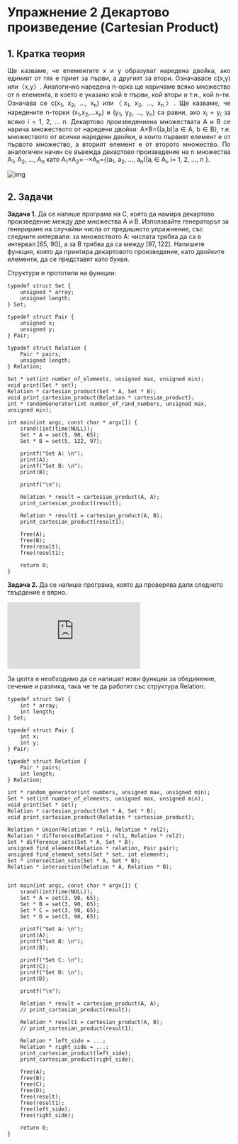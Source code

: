 # Упражнение 2 Декартово произведение (Cartesian Product)
## 1. Кратка теория

<p align="justify">
Ще казваме, че елементите x и y образуват наредена двойка, ако единият от тях е приет за първи, а другият за втори. Означавасе с(x,y) или〈x,y〉. Аналогично наредена n-орка ще наричаме всяко множество от n елемента, в което е указано кой е първи, кой втори и т.н., кой n-ти. Означава се с(x<sub>1</sub>, x<sub>2</sub>, ..., x<sub>n</sub>) или〈x<sub>1</sub>, x<sub>2</sub>, ..., x<sub>n</sub>〉. Ще казваме, че наредените n-торки (x<sub>1</sub>,x<sub>2</sub>,...x<sub>n</sub>) и (y<sub>1</sub>, y<sub>2</sub>, ..., y<sub>n</sub>) са равни, ако x<sub>i</sub> = y<sub>i</sub> за всяко i = 1, 2, ... n. Декартово произведениена множествата A и B се нарича множеството от наредени двойки: A×B={(a,b)|a ∈ A, b ∈ B}, т.е. множеството от всички наредени двойки, в които първият елемент е от първото множество, а вторият елемент е от второто множество. По аналогичен начин се въвежда декартово произведение на n множества A<sub>1</sub>, A<sub>2</sub>, ..., A<sub>n</sub> като A<sub>1</sub>×A<sub>2</sub>×···×A<sub>n</sub>={(a<sub>1</sub>, a<sub>2</sub>, ..., a<sub>n</sub>)|a<sub>i</sub> ∈ A<sub>i</sub>, i= 1, 2, ..., n }.
</p>

![img](https://upload.wikimedia.org/wikipedia/commons/thumb/4/4e/Cartesian_Product_qtl1.svg/1200px-Cartesian_Product_qtl1.svg.png)

## 2. Задачи

<b>Задача 1.</b> Да се напише програма на С, която да намира декартово произведение
между две множества A и B. Използвайте генераторът за генериране на случайни числа от
предишното упражнение, със следните интервали:
за множеството А: числата трябва да са в интервал [65, 90], а за B трябва да са между [97, 122].
Напишете функция, която да принтира декартовото произведение, като двойките елементи, да се
представят като букви. 

Структури и прототипи на функции:
```
typedef struct Set {
    unsigned * array;
    unsigned length;
} Set;

typedef struct Pair {
    unsigned x;
    unsigned y;
} Pair;

typedef struct Relation {
    Pair * pairs;
    unsigned length;
} Relation;

Set * set(int number_of_elements, unsigned max, unsigned min);
void print(Set * set);
Relation * cartesian_product(Set * A, Set * B);
void print_cartesian_product(Relation * cartesian_product);
int * randomGenerator(int number_of_rand_numbers, unsigned max, unsigned min);   

int main(int argc, const char * argv[]) {
    srand((int)time(NULL));
    Set * A = set(5, 90, 65);
    Set * B = set(5, 122, 97);

    printf("Set A: \n");
    print(A);
    printf("Set B: \n");
    print(B);

    printf("\n");

    Relation * result = cartesian_product(A, A);
    print_cartesian_product(result);

    Relation * result1 = cartesian_product(A, B);
    print_cartesian_product(result1);

    free(A);
    free(B);
    free(result);
    free(result1);

    return 0;
}
```
<b>Задача 2.</b> Да се напише програма, която да проверява дали следното твърдение 
е вярно. 

![img](https://latex.codecogs.com/gif.latex?%5Cleft%20%28%20A%20%5Ctimes%20B%20%5Cright%20%29%20%5Csetminus%20%5Cleft%20%28%20C%20%5Ctimes%20D%20%5Cright%20%29%20%3D%20%5Cleft%20%28%20%5Cleft%20%28%20A%5Csetminus%20C%20%5Cright%20%29%20%5Ctimes%20B%20%5Cright%20%29%20%5Ccup%20%5Cleft%20%28%20A%20%5Ctimes%20%5Cleft%20%28%20B%5Csetminus%20D%20%5Cright%20%29%20%5Cright%20%29)

За целта е необходимо да се напишат нови функции за обединение, сечение и разлика, така че те 
да работят със структура Relation.

```
typedef struct Set {
    int * array;
    int length;
} Set;

typedef struct Pair {
    int x;
    int y;
} Pair;

typedef struct Relation {
    Pair * pairs;
    int length;
} Relation;

int * random_generator(int numbers, unsigned max, unsigned min);
Set * set(int number_of_elements, unsigned max, unsigned min);
void print(Set * set);
Relation * cartesian_product(Set * A, Set * B);
void print_cartesian_product(Relation * cartesian_product);

Relation * Union(Relation * rel1, Relation * rel2);
Relation * difference(Relation * rel1, Relation * rel2);
Set * difference_sets(Set * A, Set * B);
unsigned find_element(Relation * relation, Pair pair);
unsigned find_element_sets(Set * set, int element);
Set * intersection_sets(Set * A, Set * B);
Relation * intersection(Relation * A, Relation * B);


int main(int argc, const char * argv[]) {
    srand((int)time(NULL));
    Set * A = set(3, 90, 65);
    Set * B = set(3, 90, 65);
    Set * C = set(3, 90, 65);
    Set * D = set(3, 90, 65);
    
    printf("Set A: \n");
    print(A);
    printf("Set B: \n");
    print(B);
    
    printf("Set C: \n");
    print(C);
    printf("Set D: \n");
    print(D);
    
    printf("\n");
    
    Relation * result = cartesian_product(A, A);
    // print_cartesian_product(result);
    
    Relation * result1 = cartesian_product(A, B);
    // print_cartesian_product(result1);
    
    Relation * left_side = ...;
    Relation * right_side = ...;
    print_cartesian_product(left_side);
    print_cartesian_product(right_side);
    
    free(A);
    free(B);
    free(C);
    free(D);
    free(result);
    free(result1);
    free(left_side);
    free(right_side);
    
    return 0;
}
```




